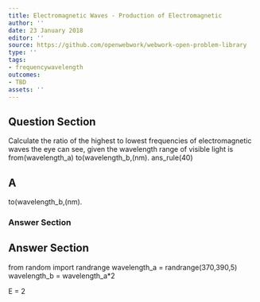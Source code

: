 ```yaml
---
title: Electromagnetic Waves - Production of Electromagnetic
author: ''
date: 23 January 2018
editor: ''
source: https://github.com/openwebwork/webwork-open-problem-library
type: ''
tags:
- frequencywavelength
outcomes:
- TBD
assets: ''
---
```


## Question Section 

Calculate the ratio of the highest to lowest frequencies of electromagnetic waves the eye can see, given the wavelength range of visible light is from(wavelength_a) to(wavelength_b,(nm).
ans_rule(40)
## A
to(wavelength_b,(nm).
### Answer Section


## Answer Section

from random import randrange
wavelength_a = randrange(370,390,5)
wavelength_b = wavelength_a*2

E = 2